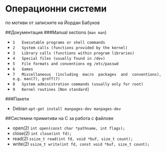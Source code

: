 # Операционни системи
по мотиви от записките на Йордан Бабуков

##Документация
###Manual sections (`man man`)

* `1   Executable programs or shell commands`
* `2   System calls (functions provided by the kernel)`
* `3   Library calls (functions within program libraries)`
* `4   Special files (usually found in /dev)`
* `5   File formats and conventions eg /etc/passwd`
* `6   Games`
* `7   Miscellaneous  (including  macro  packages  and  conventions), e.g. man(7), groff(7)`
* `8   System administration commands (usually only for root)`
* `9   Kernel routines [Non standard]`

###Пакети

* Debian `apt-get install manpages-dev manpages-dev`

##Cистемни примитиви на C за работа с файлове

* open(2) `int open(const char *pathname, int flags);`
* close(2) `int close(int fd);`
* read(2) `ssize_t read(int fd, void *buf, size_t count);`
* write(2) `ssize_t write(int fd, const void *buf, size_t count);`
